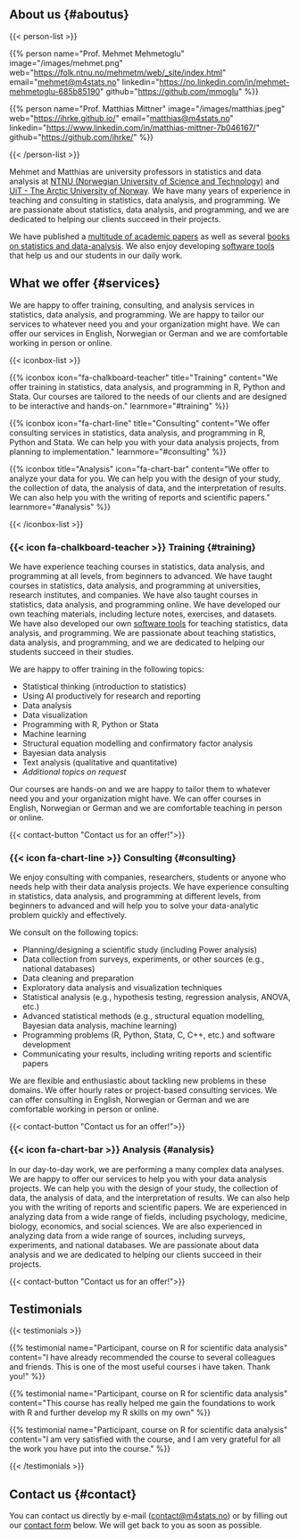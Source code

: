 

## About us {#aboutus}


{{< person-list >}}

{{% person 
    name="Prof. Mehmet Mehmetoglu" 
    image="/images/mehmet.png" 
    web="https://folk.ntnu.no/mehmetm/web/_site/index.html"
    email="mehmet@m4stats.no"
    linkedin="https://no.linkedin.com/in/mehmet-mehmetoglu-685b85190"
    github="https://github.com/mmoglu"
%}}

{{% person 
    name="Prof. Matthias Mittner" 
    image="/images/matthias.jpeg" 
    web="https://ihrke.github.io/"
    email="matthias@m4stats.no"
    linkedin="https://www.linkedin.com/in/matthias-mittner-7b046167/"
    github="https://github.com/ihrke/"
%}}

{{< /person-list >}}

Mehmet and Matthias are university professors in statistics and data analysis at [NTNU (Norwegian University of Science and Technology)](http://ntnu.edu) and [UiT - The Arctic University of Norway](http://en.uit.no). We have many years of experience in teaching and consulting in statistics, data analysis, and programming. We are passionate about statistics, data analysis, and programming, and we are dedicated to helping our clients succeed in their projects.

We have published a [multitude of academic papers](resources.html#papers) as well as several [books on statistics and data-analysis](resources.html#books). We also enjoy developing [software tools](resources.html#software) that help us and our students in our daily work.

## What we offer {#services}

We are happy to offer training, consulting, and analysis services in statistics, data analysis, and programming. We are happy to tailor our services to whatever need you and your organization might have. We can offer our services in English, Norwegian or German and we are comfortable working in person or online.

{{< iconbox-list >}}

{{% iconbox 
    icon="fa-chalkboard-teacher" 
    title="Training" 
    content="We offer training in statistics, data analysis, and programming in R, Python and Stata. Our courses are tailored to the needs of our clients and are designed to be interactive and hands-on." 
    learnmore="#training"
%}}


{{% iconbox 
    icon="fa-chart-line" 
    title="Consulting" 
    content="We offer consulting services in statistics, data analysis, and programming in R, Python and Stata. We can help you with your data analysis projects, from planning to implementation."
    learnmore="#consulting"
%}}

{{% iconbox 
    title="Analysis"
    icon="fa-chart-bar" 
    content="We offer to analyze your data for you. We can help you with the design of your study, the collection of data, the analysis of data, and the interpretation of results. We can also help you with the writing of reports and scientific papers."
    learnmore="#analysis"
%}}

{{< /iconbox-list >}}


### {{< icon fa-chalkboard-teacher >}} Training {#training}

We have experience teaching courses in statistics, data analysis, and programming at all levels, from beginners to advanced. We have taught courses in statistics, data analysis, and programming at universities, research institutes, and companies. We have also taught courses in statistics, data analysis, and programming online. We have developed our own teaching materials, including lecture notes, exercises, and datasets. We have also developed our own [software tools](resources.html#software) for teaching statistics, data analysis, and programming. We are passionate about teaching statistics, data analysis, and programming, and we are dedicated to helping our students succeed in their studies.

We are happy to offer training in the following topics:

- Statistical thinking (introduction to statistics)
- Using AI productively for research and reporting
- Data analysis
- Data visualization
- Programming with R, Python or Stata
- Machine learning
- Structural equation modelling and confirmatory factor analysis
- Bayesian data analysis
- Text analysis (qualitative and quantitative)
- *Additional topics on request*

Our courses are hands-on and we are happy to tailor them to whatever need you and your organization might have. We can offer courses in English, Norwegian or German and we are comfortable teaching in person or online. 

{{< contact-button "Contact us for an offer!">}}
 

### {{< icon fa-chart-line >}} Consulting {#consulting}

We enjoy consulting with companies, researchers, students or anyone who needs help with their data analysis projects. We have experience consulting in statistics, data analysis, and programming at different levels, from beginners to advanced and will help you to solve your data-analytic problem quickly and effectively.  

We consult on the following topics:

- Planning/designing a scientific study (including Power analysis)
- Data collection from surveys, experiments, or other sources (e.g., national databases)
- Data cleaning and preparation
- Exploratory data analysis and visualization techniques
- Statistical analysis (e.g., hypothesis testing, regression analysis, ANOVA, etc.)
- Advanced statistical methods (e.g., structural equation modelling, Bayesian data analysis, machine learning)
- Programming problems (R, Python, Stata, C, C++, etc.) and software development
- Communicating your results, including writing reports and scientific papers

We are flexible and enthusiastic about tackling new problems in these domains. We offer hourly rates or project-based consulting services. We can offer consulting in English, Norwegian or German and we are comfortable working in person or online.

{{< contact-button "Contact us for an offer!">}}


### {{< icon fa-chart-bar >}} Analysis {#analysis}

In our day-to-day work, we are performing a many complex data analyses. We are happy to offer our services to help you with your data analysis projects. We can help you with the design of your study, the collection of data, the analysis of data, and the interpretation of results. We can also help you with the writing of reports and scientific papers. We are experienced in analyzing data from a wide range of fields, including psychology, medicine, biology, economics, and social sciences. We are also experienced in analyzing data from a wide range of sources, including surveys, experiments, and national databases. We are passionate about data analysis and we are dedicated to helping our clients succeed in their projects.


{{< contact-button "Contact us for an offer!">}}


## Testimonials

{{< testimonials >}}

{{% testimonial 
    name="Participant, course on R for scientific data analysis" 
    content="I have already recommended the course to several colleagues and friends. This is one of the most useful courses i have taken. Thank you!" 
%}}

{{% testimonial 
    name="Participant, course on R for scientific data analysis" 
    content="This course has really helped me gain the foundations to work with R and further develop my R skills on my own" 
%}}

{{% testimonial 
    name="Participant, course on R for scientific data analysis" 
    content="I am very satisfied with the course, and I am very grateful for all the work you have put into the course." 
%}}

{{< /testimonials >}}

## Contact us {#contact}

You can contact us directly by e-mail (contact@m4stats.no) or by filling out our [contact form](contact) below. We will get back to you as soon as possible.
